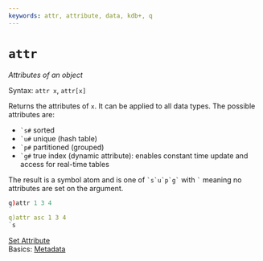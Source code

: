 ```yaml
---
keywords: attr, attribute, data, kdb+, q
---
```


# `attr`



_Attributes of an object_

Syntax: `attr x`, `attr[x]`

Returns the attributes of `x`. It can be applied to all data types. The possible attributes are:

-   `` `s# `` sorted
-   `` `u# `` unique (hash table)
-   `` `p# `` partitioned (grouped)
-   `` `g# `` true index (dynamic attribute): enables constant time update and access for real-time tables

The result is a symbol atom and is one of `` `s`u`p`g` `` with `` ` `` meaning no attributes are set on the argument.

```q
q)attr 1 3 4
`
q)attr asc 1 3 4
`s
```


<i class="far fa-hand-point-right"></i>
[Set Attribute](set-attribute.md)  
Basics: [Metadata](../basics/metadata.md)